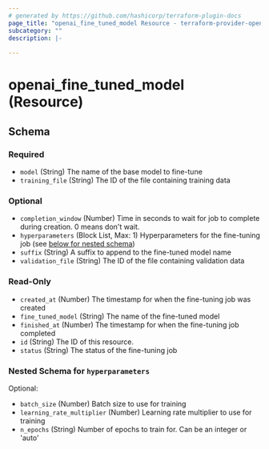 ```yaml
---
# generated by https://github.com/hashicorp/terraform-plugin-docs
page_title: "openai_fine_tuned_model Resource - terraform-provider-openai"
subcategory: ""
description: |-
  
---
```


# openai_fine_tuned_model (Resource)





<!-- schema generated by tfplugindocs -->
## Schema

### Required

- `model` (String) The name of the base model to fine-tune
- `training_file` (String) The ID of the file containing training data

### Optional

- `completion_window` (Number) Time in seconds to wait for job to complete during creation. 0 means don't wait.
- `hyperparameters` (Block List, Max: 1) Hyperparameters for the fine-tuning job (see [below for nested schema](#nestedblock--hyperparameters))
- `suffix` (String) A suffix to append to the fine-tuned model name
- `validation_file` (String) The ID of the file containing validation data

### Read-Only

- `created_at` (Number) The timestamp for when the fine-tuning job was created
- `fine_tuned_model` (String) The name of the fine-tuned model
- `finished_at` (Number) The timestamp for when the fine-tuning job completed
- `id` (String) The ID of this resource.
- `status` (String) The status of the fine-tuning job

<a id="nestedblock--hyperparameters"></a>
### Nested Schema for `hyperparameters`

Optional:

- `batch_size` (Number) Batch size to use for training
- `learning_rate_multiplier` (Number) Learning rate multiplier to use for training
- `n_epochs` (String) Number of epochs to train for. Can be an integer or 'auto'
